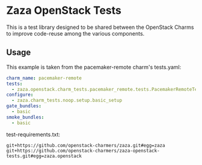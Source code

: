 # Zaza OpenStack Tests

This is a test library designed to be shared between the OpenStack Charms to improve code-reuse among the various components.

## Usage

This example is taken from the pacemaker-remote charm's tests.yaml:

```yaml
charm_name: pacemaker-remote
tests:
  - zaza.openstack.charm_tests.pacemaker_remote.tests.PacemakerRemoteTest
configure:
  - zaza.charm_tests.noop.setup.basic_setup
gate_bundles:
  - basic
smoke_bundles:
  - basic
```

test-requirements.txt:

```
git+https://github.com/openstack-charmers/zaza.git#egg=zaza
git+https://github.com/openstack-charmers/zaza-openstack-tests.git#egg=zaza.openstack
```
